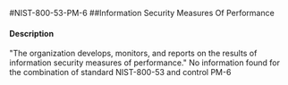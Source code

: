 #NIST-800-53-PM-6
##Information Security Measures Of Performance
#### Description
"The organization develops, monitors, and reports on the results of information security measures of performance."
No information found for the combination of standard NIST-800-53 and control PM-6
